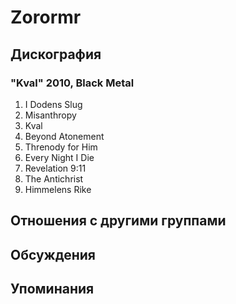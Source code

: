 # Zorormr



## Дискография

### "Kval" 2010, Black Metal

1. I Dodens Slug		 
2. Misanthropy		 
3. Kval		 
4. Beyond Atonement		 
5. Threnody for Him		 
6. Every Night I Die		 
7. Revelation 9:11		 
8. The Antichrist		 
9. Himmelens Rike


## Отношения с другими группами


## Обсуждения


## Упоминания


